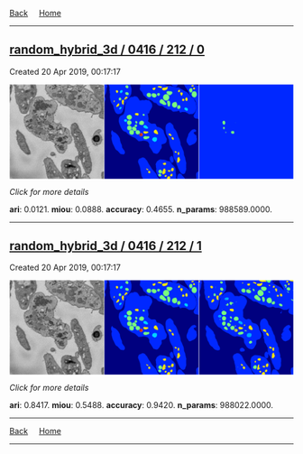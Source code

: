 
[Back](..)&nbsp;&nbsp;&nbsp;&nbsp;&nbsp;[Home](https://leapmanlab.github.io/snapshots)

---

<div class="summary"><a href="0"><h2>random_hybrid_3d / 0416 / 212 / 0</h2></a><p>Created 20 Apr 2019, 00:17:17
</p><a href="0"><img src="0/media/summary.png" align="center"></a><p>
<i>Click for more details</i>
</p></div>

**ari**: 0.0121. **miou**: 0.0888. **accuracy**: 0.4655. **n_params**: 988589.0000. 

---

<div class="summary"><a href="1"><h2>random_hybrid_3d / 0416 / 212 / 1</h2></a><p>Created 20 Apr 2019, 00:17:17
</p><a href="1"><img src="1/media/summary.png" align="center"></a><p>
<i>Click for more details</i>
</p></div>

**ari**: 0.8417. **miou**: 0.5488. **accuracy**: 0.9420. **n_params**: 988022.0000. 

---

[Back](..)&nbsp;&nbsp;&nbsp;&nbsp;&nbsp;[Home](https://leapmanlab.github.io/snapshots)

---
